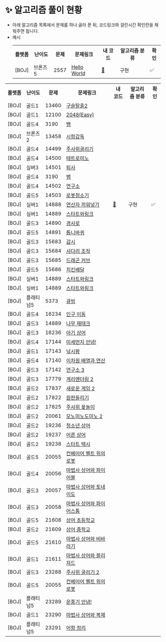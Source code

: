 # ✨ 알고리즘 풀이 현황

- 아래 알고리즘 목록에서 문제를 하나 골라 푼 뒤, 코드링크와 걸린시간 확인란을 채워주면 됩니다.
- 예시
    <table>
        <tr>
            <th>플랫폼</th>
            <th>난이도</th>
            <th>문제</th>
            <th>문제링크</th>
            <th>내 코드</th>
            <th>알고리즘 분류</th>
            <th>확인</th>
        </tr>
        <tr>
            <td>[BOJ]</td>
            <td>브론즈5</td>
            <td>2557</td>
            <td><a href="https://www.acmicpc.net/problem/2557">Hello World</td>
            <td><a href="./BOJ_Hello World.java">🔗</td>
            <td>구현</td>
            <td>✅</td>
        </tr>
    </table>

<table>
    <tr>
        <th>플랫폼</th>
        <th>난이도</th>
        <th>문제</th>
        <th>문제링크</th>
        <th>내 코드</th>
        <th>알고리즘 분류</th>
        <th>확인</th>
    </tr>
    <tr>
        <td>[BOJ]</td>
        <td>골드1</td>
        <td>13460</td>
        <td><a href="https://www.acmicpc.net/problem/13460">구슬탈출2</td>
        <td></td>
        <td></td>
        <td></td>
    </tr>
    <tr>
        <td>[BOJ]</td>
        <td>골드1</td>
        <td>12100</td>
        <td><a href="https://www.acmicpc.net/problem/12100">2048(Easy)</td>
        <td></td>
        <td></td>
        <td></td>
    </tr>
    <tr>
        <td>[BOJ]</td>
        <td>골드4</td>
        <td>3190</td>
        <td><a href="https://www.acmicpc.net/problem/13460">뱀</td>
        <td></td>
        <td></td>
        <td></td>
    </tr>
    <tr>
        <td>[BOJ]</td>
        <td>브론즈2</td>
        <td>13458</td>
        <td><a href="https://www.acmicpc.net/problem/13458">시험감독</td>
        <td></td>
        <td></td>
        <td></td>
    </tr>
    <tr>
        <td>[BOJ]</td>
        <td>골드4</td>
        <td>14499</td>
        <td><a href="https://www.acmicpc.net/problem/14499">주사위굴리기</td>
        <td></td>
        <td></td>
        <td></td>
    </tr>
    <tr>
        <td>[BOJ]</td>
        <td>골드4</td>
        <td>14500</td>
        <td><a href="https://www.acmicpc.net/problem/14500">테트로미노</td>
        <td></td>
        <td></td>
        <td></td>
    </tr>
    <tr>
        <td>[BOJ]</td>
        <td>실버3</td>
        <td>14501</td>
        <td><a href="https://www.acmicpc.net/problem/14501">퇴사</td>
        <td></td>
        <td></td>
        <td></td>
    </tr>
    <tr>
        <td>[BOJ]</td>
        <td>골드4</td>
        <td>3190</td>
        <td><a href="https://www.acmicpc.net/problem/13460">뱀</td>
        <td></td>
        <td></td>
        <td></td>
    </tr>
    <tr>
        <td>[BOJ]</td>
        <td>골드4</td>
        <td>14502</td>
        <td><a href="https://www.acmicpc.net/problem/14502">연구소</td>
        <td></td>
        <td></td>
        <td></td>
    </tr>
    <tr>
        <td>[BOJ]</td>
        <td>골드5</td>
        <td>14503</td>
        <td><a href="https://www.acmicpc.net/problem/14503">로봇청소기</td>
        <td></td>
        <td></td>
        <td></td>
    </tr>
    <tr>
        <td>[BOJ]</td>
        <td>실버1</td>
        <td>14888</td>
        <td><a href="https://www.acmicpc.net/problem/14888">연산자 끼워넣기</td>
        <td><a href="./BOJ_14888.java">🔗</a></td>
        <td>구현</td>
        <td>✅</td>
    </tr>
    <tr>
        <td>[BOJ]</td>
        <td>실버1</td>
        <td>14889</td>
        <td><a href="https://www.acmicpc.net/problem/14889">스타트와링크</td>
        <td></td>
        <td></td>
        <td></td>
    </tr>
    <tr>
        <td>[BOJ]</td>
        <td>골드3</td>
        <td>14890</td>
        <td><a href="https://www.acmicpc.net/problem/14890">경사로</td>
        <td></td>
        <td></td>
        <td></td>
    </tr>
    <tr>
        <td>[BOJ]</td>
        <td>골드5</td>
        <td>14891</td>
        <td><a href="https://www.acmicpc.net/problem/14891">톱니바퀴</td>
        <td></td>
        <td></td>
        <td></td>
    </tr>
    <tr>
        <td>[BOJ]</td>
        <td>골드3</td>
        <td>15683</td>
        <td><a href="https://www.acmicpc.net/problem/15683">감시</td>
        <td></td>
        <td></td>
        <td></td>
    </tr>
    <tr>
        <td>[BOJ]</td>
        <td>골드3</td>
        <td>15684</td>
        <td><a href="https://www.acmicpc.net/problem/15684">사다리 조작</td>
        <td></td>
        <td></td>
        <td></td>
    </tr>
    <tr>
        <td>[BOJ]</td>
        <td>골드3</td>
        <td>15685</td>
        <td><a href="https://www.acmicpc.net/problem/15685">드래곤 커브</td>
        <td></td>
        <td></td>
        <td></td>
    </tr>
    <tr>
        <td>[BOJ]</td>
        <td>골드5</td>
        <td>15686</td>
        <td><a href="https://www.acmicpc.net/problem/15686">치킨배달</td>
        <td></td>
        <td></td>
        <td></td>
    </tr>
    <tr>
        <td>[BOJ]</td>
        <td>실버1</td>
        <td>14889</td>
        <td><a href="https://www.acmicpc.net/problem/14889">스타트와링크</td>
        <td></td>
        <td></td>
        <td></td>
    </tr>
    <tr>
        <td>[BOJ]</td>
        <td>실버1</td>
        <td>14889</td>
        <td><a href="https://www.acmicpc.net/problem/14889">스타트와링크</td>
        <td></td>
        <td></td>
        <td></td>
    </tr>
    <tr>
        <td>[BOJ]</td>
        <td>플래티넘5</td>
        <td>5373</td>
        <td><a href="https://www.acmicpc.net/problem/5373">큐빙</td>
        <td></td>
        <td></td>
        <td></td>
    </tr>
    <tr>
        <td>[BOJ]</td>
        <td>골드4</td>
        <td>16234</td>
        <td><a href="https://www.acmicpc.net/problem/16234">인구 이동</td>
        <td></td>
        <td></td>
        <td></td>
    </tr>
    <tr>
        <td>[BOJ]</td>
        <td>골드3</td>
        <td>14889</td>
        <td><a href="https://www.acmicpc.net/problem/16235">나무 재태크</td>
        <td></td>
        <td></td>
        <td></td>
    </tr>
    <tr>
        <td>[BOJ]</td>
        <td>골드3</td>
        <td>16236</td>
        <td><a href="https://www.acmicpc.net/problem/16236">아기 상어</td>
        <td></td>
        <td></td>
        <td></td>
    </tr>
    <tr>
        <td>[BOJ]</td>
        <td>골드4</td>
        <td>17144</td>
        <td><a href="https://www.acmicpc.net/problem/17144">미세먼지 안녕!</td>
        <td></td>
        <td></td>
        <td></td>
    </tr>
    <tr>
        <td>[BOJ]</td>
        <td>골드1</td>
        <td>17143</td>
        <td><a href="https://www.acmicpc.net/problem/17143">낚시왕</td>
        <td></td>
        <td></td>
        <td></td>
    </tr>
    <tr>
        <td>[BOJ]</td>
        <td>골드4</td>
        <td>17140</td>
        <td><a href="https://www.acmicpc.net/problem/17140">이차원 배열과 연산</td>
        <td></td>
        <td></td>
        <td></td>
    </tr>
    <tr>
        <td>[BOJ]</td>
        <td>골드3</td>
        <td>17142</td>
        <td><a href="https://www.acmicpc.net/problem/17142">연구소 3</td>
        <td></td>
        <td></td>
        <td></td>
    </tr>
    <tr>
        <td>[BOJ]</td>
        <td>골드3</td>
        <td>17779</td>
        <td><a href="https://www.acmicpc.net/problem/17779">게리멘더링 2</td>
        <td></td>
        <td></td>
        <td></td>
    </tr>
    <tr>
        <td>[BOJ]</td>
        <td>골드2</td>
        <td>17837</td>
        <td><a href="https://www.acmicpc.net/problem/17837">새로운 게임 2</td>
        <td></td>
        <td></td>
        <td></td>
    </tr>
    <tr>
        <td>[BOJ]</td>
        <td>골드2</td>
        <td>17822</td>
        <td><a href="https://www.acmicpc.net/problem/17822">원판돌리기</td>
        <td></td>
        <td></td>
        <td></td>
    </tr>
    <tr>
        <td>[BOJ]</td>
        <td>골드2</td>
        <td>17825</td>
        <td><a href="https://www.acmicpc.net/problem/17825">주사위 윷놀이</td>
        <td></td>
        <td></td>
        <td></td>
    </tr>
    <tr>
        <td>[BOJ]</td>
        <td>골드2</td>
        <td>20061</td>
        <td><a href="https://www.acmicpc.net/problem/20061">모노미노도미노 2</td>
        <td></td>
        <td></td>
        <td></td>
    </tr>
    <tr>
        <td>[BOJ]</td>
        <td>골드2</td>
        <td>19236</td>
        <td><a href="https://www.acmicpc.net/problem/19236">청소년 상어</td>
        <td></td>
        <td></td>
        <td></td>
    </tr>
    <tr>
        <td>[BOJ]</td>
        <td>골드2</td>
        <td>19237</td>
        <td><a href="https://www.acmicpc.net/problem/19237">어른 상어</td>
        <td></td>
        <td></td>
        <td></td>
    </tr>
    <tr>
        <td>[BOJ]</td>
        <td>골드2</td>
        <td>19238</td>
        <td><a href="https://www.acmicpc.net/problem/19238">스타트 택시</td>
        <td></td>
        <td></td>
        <td></td>
    </tr>
    <tr>
        <td>[BOJ]</td>
        <td>골드5</td>
        <td>20055</td>
        <td><a href="https://www.acmicpc.net/problem/20055">컨베이어 벨트 위의 로봇</td>
        <td></td>
        <td></td>
        <td></td>
    </tr>
        <tr>
        <td>[BOJ]</td>
        <td>골드4</td>
        <td>20056</td>
        <td><a href="https://www.acmicpc.net/problem/20056">마법사 상어와 파이어볼</td>
        <td></td>
        <td></td>
        <td></td>
    </tr>
        <tr>
        <td>[BOJ]</td>
        <td>골드3</td>
        <td>20057</td>
        <td><a href="https://www.acmicpc.net/problem/20057">마법사 상어와 토네이도</td>
        <td></td>
        <td></td>
        <td></td>
    </tr>
        <tr>
        <td>[BOJ]</td>
        <td>골드3</td>
        <td>20058</td>
        <td><a href="https://www.acmicpc.net/problem/20058">마법사 상어와 파이어스톰</td>
        <td></td>
        <td></td>
        <td></td>
    </tr>
        <tr>
        <td>[BOJ]</td>
        <td>골드5</td>
        <td>21608</td>
        <td><a href="https://www.acmicpc.net/problem/21608">상어 초등학교</td>
        <td></td>
        <td></td>
        <td></td>
    </tr>
        <tr>
        <td>[BOJ]</td>
        <td>골드2</td>
        <td>21609</td>
        <td><a href="https://www.acmicpc.net/problem/21609">상어 중학교</td>
        <td></td>
        <td></td>
        <td></td>
    </tr>
        <tr>
        <td>[BOJ]</td>
        <td>골드5</td>
        <td>21610</td>
        <td><a href="https://www.acmicpc.net/problem/21610">마법사 상어와 비바라기</td>
        <td></td>
        <td></td>
        <td></td>
    </tr>
        <tr>
        <td>[BOJ]</td>
        <td>골드1</td>
        <td>21611</td>
        <td><a href="https://www.acmicpc.net/problem/21611">마법사 상어와 블리자드</td>
        <td></td>
        <td></td>
        <td></td>
    </tr>
        <tr>
        <td>[BOJ]</td>
        <td>골드3</td>
        <td>23288</td>
        <td><a href="https://www.acmicpc.net/problem/23288">주사위 굴리기 2</td>
        <td></td>
        <td></td>
        <td></td>
    </tr>
        <tr>
        <td>[BOJ]</td>
        <td>골드5</td>
        <td>20055</td>
        <td><a href="https://www.acmicpc.net/problem/16236">컨베이어 벨트 위의 로봇</td>
        <td></td>
        <td></td>
        <td></td>
    </tr>
        <tr>
        <td>[BOJ]</td>
        <td>플래티넘5</td>
        <td>23289</td>
        <td><a href="https://www.acmicpc.net/problem/23289">온풍기 안녕!</td>
        <td></td>
        <td></td>
        <td></td>
    </tr>
        <tr>
        <td>[BOJ]</td>
        <td>골드1</td>
        <td>23290</td>
        <td><a href="https://www.acmicpc.net/problem/23290">마법사 상어와 복제</td>
        <td></td>
        <td></td>
        <td></td>
    </tr>
        <tr>
        <td>[BOJ]</td>
        <td>플래티넘5</td>
        <td>23291</td>
        <td><a href="https://www.acmicpc.net/problem/23291">어항 정리</td>
        <td></td>
        <td></td>
        <td></td>
    </tr>
  </table>
